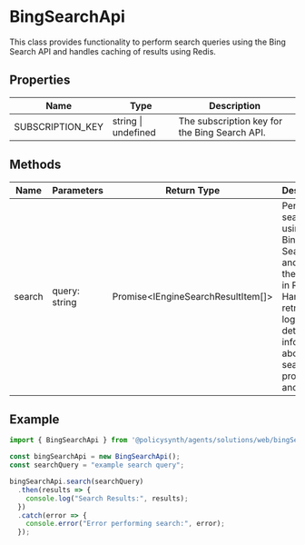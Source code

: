 # BingSearchApi

This class provides functionality to perform search queries using the Bing Search API and handles caching of results using Redis.

## Properties

| Name              | Type                  | Description                                   |
|-------------------|-----------------------|-----------------------------------------------|
| SUBSCRIPTION_KEY  | string \| undefined   | The subscription key for the Bing Search API. |

## Methods

| Name   | Parameters        | Return Type                         | Description |
|--------|-------------------|-------------------------------------|-------------|
| search | query: string     | Promise<IEngineSearchResultItem[]> | Performs a search using the Bing Search API and caches the results in Redis. Handles retries and logs detailed information about the search process and results. |

## Example

```typescript
import { BingSearchApi } from '@policysynth/agents/solutions/web/bingSearchApi.js';

const bingSearchApi = new BingSearchApi();
const searchQuery = "example search query";

bingSearchApi.search(searchQuery)
  .then(results => {
    console.log("Search Results:", results);
  })
  .catch(error => {
    console.error("Error performing search:", error);
  });
```